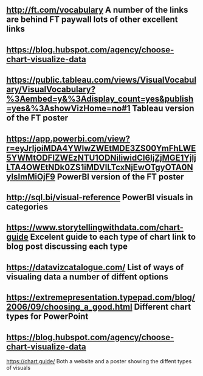http://ft.com/vocabulary
A number of the links are behind FT paywall lots of other excellent links
---
https://blog.hubspot.com/agency/choose-chart-visualize-data
---
https://public.tableau.com/views/VisualVocabulary/VisualVocabulary?%3Aembed=y&%3Adisplay_count=yes&publish=yes&%3AshowVizHome=no#1
Tableau version of the FT poster
---
https://app.powerbi.com/view?r=eyJrIjoiMDA4YWIwZWEtMDE3ZS00YmFhLWE5YWMtODFlZWEzNTU1ODNiIiwidCI6IjZjMGE1YjljLTA4OWEtNDk0ZS1iMDVlLTcxNjEwOTgyOTA0NyIsImMiOjF9
PowerBI version of the FT poster
---
http://sql.bi/visual-reference
PowerBI visuals in categories
---
https://www.storytellingwithdata.com/chart-guide
Excelent guide to each type of chart link to blog post discussing each type
---
https://datavizcatalogue.com/
List of ways of visualing data a number of diffent options
---
https://extremepresentation.typepad.com/blog/2006/09/choosing_a_good.html
Different chart types for PowerPoint
---
https://blog.hubspot.com/agency/choose-chart-visualize-data
---
https://chart.guide/
Both a website and a poster showing the diffent types of visuals

